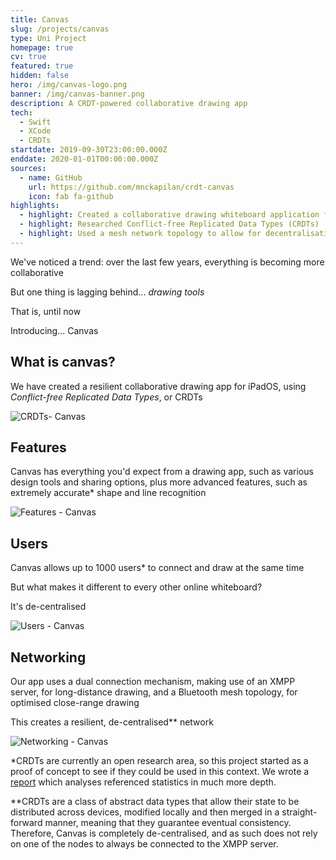 ```yaml
---
title: Canvas
slug: /projects/canvas
type: Uni Project
homepage: true
cv: true
featured: true
hidden: false
hero: /img/canvas-logo.png
banner: /img/canvas-banner.png
description: A CRDT-powered collaborative drawing app
tech:
  - Swift
  - XCode
  - CRDTs
startdate: 2019-09-30T23:00:00.000Z
enddate: 2020-01-01T00:00:00.000Z
sources:
  - name: GitHub
    url: https://github.com/mnckapilan/crdt-canvas
    icon: fab fa-github
highlights:
  - highlight: Created a collaborative drawing whiteboard application for iOS
  - highlight: Researched Conflict-free Replicated Data Types (CRDTs)
  - highlight: Used a mesh network topology to allow for decentralisation
---
```


<div class="intro">

We've noticed a trend: over the last few years, everything is becoming more collaborative

But one thing is lagging behind... _drawing tools_

That is, until now

Introducing... <span class="highlight">Canvas</span>

</div>

<div class="row">
  <div class="left">

## What is canvas?

We have created a resilient collaborative drawing app for iPadOS, using _Conflict-free Replicated Data Types_, or <span class="highlight">CRDTs</span>

  </div>
  <div class="right">

![CRDTs- Canvas](/img/canvas-1.png "CRDTs- Canvas")

  </div>
</div>
<div class="row">
  <div class="left">

## Features

Canvas has everything you'd expect from a drawing app, such as various design tools and sharing options, plus more advanced features, such as extremely accurate\* <span class="highlight">shape and line recognition</span>

  </div>
  <div class="right">

![Features - Canvas](/img/canvas-2.png "Features - Canvas")

  </div>
</div>
<div class="row">
  <div class="left">

## Users

Canvas allows up to <span class="highlight">1000 users</span>\* to connect and draw at the same time

But what makes it different to every other online whiteboard?

It's <span class="highlight">de-centralised</span>

  </div>
  <div class="right">

![Users - Canvas](/img/canvas-3.png "Users - Canvas")

  </div>
</div>
<div class="row">
  <div class="left">

## Networking

Our app uses a dual connection mechanism, making use of an <span class="highlight">XMPP</span> server, for long-distance drawing, and a <span class="highlight">Bluetooth</span> mesh topology, for optimised close-range drawing

This creates a <span class="highlight">resilient, de-centralised\*\* network</span>

  </div>
  <div class="right">

![Networking - Canvas](/img/canvas-4.png "Networking - Canvas")

  </div>
</div>

<div class="footnote">

\*CRDTs are currently an open research area, so this project started as a proof of concept to see if they could be used in this context. We wrote a [report](/files/canvas-report.pdf) which analyses referenced statistics in much more depth.

\*\*CRDTs are a class of abstract data types that allow their state to be distributed across devices, modified locally and then merged in a straight-forward manner, meaning that they guarantee eventual consistency. Therefore, Canvas is completely de-centralised, and as such does not rely on one of the nodes to always be connected to the XMPP server.

</div>
